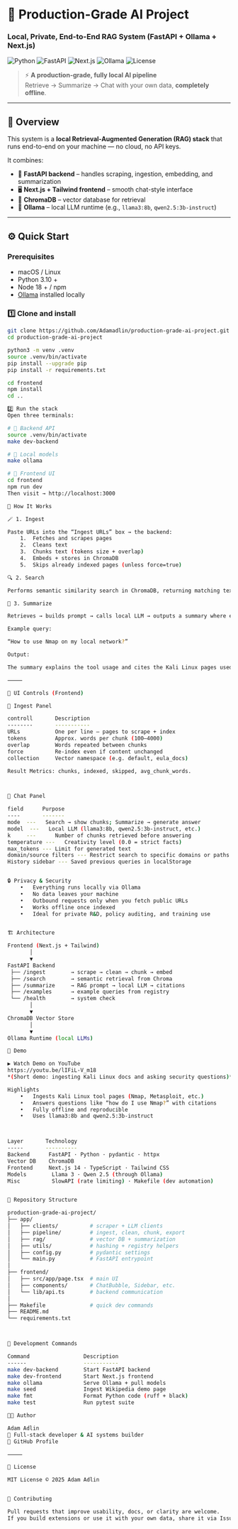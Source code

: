 # 🧠 Production-Grade AI Project  
### Local, Private, End-to-End RAG System (FastAPI + Ollama + Next.js)

![Python](https://img.shields.io/badge/Python-3.10%2B-blue?logo=python)
![FastAPI](https://img.shields.io/badge/FastAPI-Backend-green?logo=fastapi)
![Next.js](https://img.shields.io/badge/Next.js-Frontend-black?logo=next.js)
![Ollama](https://img.shields.io/badge/Ollama-Local%20LLMs-orange)
![License](https://img.shields.io/badge/License-MIT-lightgrey)

> ⚡️ **A production-grade, fully local AI pipeline**  
> Retrieve → Summarize → Chat with your own data, **completely offline**.

---

## 🚀 Overview
This system is a **local Retrieval-Augmented Generation (RAG) stack** that runs end-to-end on your machine — no cloud, no API keys.

It combines:
- 🧩 **FastAPI backend** – handles scraping, ingestion, embedding, and summarization  
- 🖥 **Next.js + Tailwind frontend** – smooth chat-style interface  
- 🧮 **ChromaDB** – vector database for retrieval  
- 🦙 **Ollama** – local LLM runtime (e.g., `llama3:8b`, `qwen2.5:3b-instruct`)



---

## ⚙️ Quick Start

### Prerequisites
- macOS / Linux  
- Python 3.10 +  
- Node 18 + / npm  
- [Ollama](https://ollama.com) installed locally  

### 1️⃣ Clone and install

```bash
git clone https://github.com/Adamadlin/production-grade-ai-project.git
cd production-grade-ai-project

python3 -m venv .venv
source .venv/bin/activate
pip install --upgrade pip
pip install -r requirements.txt

cd frontend
npm install
cd ..

2️⃣ Run the stack
Open three terminals:

# 🧠 Backend API
source .venv/bin/activate
make dev-backend

# 🤖 Local models
make ollama

# 💬 Frontend UI
cd frontend
npm run dev
Then visit → http://localhost:3000

🧩 How It Works

🪄 1. Ingest

Paste URLs into the “Ingest URLs” box → the backend:
	1.	Fetches and scrapes pages
	2.	Cleans text
	3.	Chunks text (tokens size + overlap)
	4.	Embeds + stores in ChromaDB
	5.	Skips already indexed pages (unless force=true)

🔍 2. Search

Performs semantic similarity search in ChromaDB, returning matching text chunks and their citations.

🧠 3. Summarize

Retrieves → builds prompt → calls local LLM → outputs a summary where every sentence ends with a citation.

Example query:

“How to use Nmap on my local network?”

Output:

The summary explains the tool usage and cites the Kali Linux pages used to build the answer.

⸻

🧮 UI Controls (Frontend)

🔧 Ingest Panel

controll       Description
--------       -----------   
URLs           One per line — pages to scrape + index
tokens         Approx. words per chunk (100–4000)
overlap        Words repeated between chunks
force          Re-index even if content unchanged
collection     Vector namespace (e.g. default, eula_docs)

Result Metrics: chunks, indexed, skipped, avg_chunk_words.



💬 Chat Panel

field      Purpose
----       -------
mode  ---   Search → show chunks; Summarize → generate answer
model  ---   Local LLM (llama3:8b, qwen2.5:3b-instruct, etc.)
k     ---      Number of chunks retrieved before answering
temperature ---   Creativity level (0.0 = strict facts)
max_tokens --- Limit for generated text
domain/source filters --- Restrict search to specific domains or paths
History sidebar --- Saved previous queries in localStorage


🔒 Privacy & Security
	•	Everything runs locally via Ollama
	•	No data leaves your machine
	•	Outbound requests only when you fetch public URLs
	•	Works offline once indexed
	•	Ideal for private R&D, policy auditing, and training use


🏗 Architecture

Frontend (Next.js + Tailwind)
       │
       ▼
FastAPI Backend
 ├── /ingest        → scrape → clean → chunk → embed
 ├── /search        → semantic retrieval from Chroma
 ├── /summarize     → RAG prompt → local LLM → citations
 ├── /examples      → example queries from registry
 └── /health        → system check
       │
       ▼
ChromaDB Vector Store
       │
       ▼
Ollama Runtime (local LLMs)

🎥 Demo

▶ Watch Demo on YouTube
https://youtu.be/lIFiL-V_m18  
*(Short demo: ingesting Kali Linux docs and asking security questions)*

Highlights
	•	Ingests Kali Linux tool pages (Nmap, Metasploit, etc.)
	•	Answers questions like “how do I use Nmap?” with citations
	•	Fully offline and reproducible
	•	Uses llama3:8b and qwen2.5:3b-instruct



Layer       Technology
-----       ---------- 
Backend      FastAPI · Python · pydantic · httpx
Vector DB    ChromaDB
Frontend     Next.js 14 · TypeScript · Tailwind CSS
Models        Llama 3 · Qwen 2.5 (through Ollama)
Misc          SlowAPI (rate limiting) · Makefile (dev automation)


🧭 Repository Structure

production-grade-ai-project/
├── app/
│   ├── clients/          # scraper + LLM clients
│   ├── pipeline/         # ingest, clean, chunk, export
│   ├── rag/              # vector DB + summarization
│   ├── utils/            # hashing + registry helpers
│   ├── config.py         # pydantic settings
│   └── main.py           # FastAPI entrypoint
│
├── frontend/
│   ├── src/app/page.tsx  # main UI
│   ├── components/       # ChatBubble, Sidebar, etc.
│   └── lib/api.ts        # backend communication
│
├── Makefile              # quick dev commands
├── README.md
└── requirements.txt



🧰 Development Commands

Command                 Description
------                  -----------
make dev-backend        Start FastAPI backend
make dev-frontend       Start Next.js frontend
make ollama             Serve Ollama + pull models
make seed               Ingest Wikipedia demo page
make fmt                Format Python code (ruff + black)
make test               Run pytest suite

🧑‍🎓 Author

Adam Adlin
🚀 Full-stack developer & AI systems builder
🔗 GitHub Profile

⸻

🪪 License

MIT License © 2025 Adam Adlin


🌟 Contributing

Pull requests that improve usability, docs, or clarity are welcome.
If you build extensions or use it with your own data, share it via Issues or Discussions!





